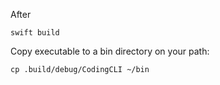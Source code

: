 After

    swift build

Copy executable to a bin directory on your path:

    cp .build/debug/CodingCLI ~/bin
